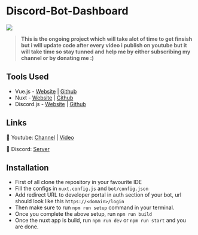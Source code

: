 # Discord-Bot-Dashboard
![](https://cdn.discordapp.com/attachments/591157769181069332/810188034300706817/20210213_220553.jpg)
> **This is the ongoing project which will take alot of time to get finsish but i will update code after every video i publish on youtube but it will take time so stay tunned and help me by either subscribing my channel or by donating me :)**


## Tools Used
- Vue.js -  [Website](https://vuejs.org/) | [Github](https://github.com/vuejs/vue)
- Nuxt - [Website](https://nuxtjs.org/) | [Github](https://github.com/nuxt/nuxt.js)
- Discord.js - [Website](https://discord.js.org/#/) | [Github](https://github.com/discordjs/discord.js)


## Links
🔮 Youtube: [Channel](https://www.youtube.com/channel/UClAFgotVhZ1DGvN57EMY7fA) | [Video](s)

🌸 Discord: [Server](https://withwin.in/dbd)


## Installation

 - First of all clone the repository in your favourite IDE
 - Fill the configs in `nuxt.config.js` and `bot/config.json`
 - Add redirect URL to developer portal in auth section of your bot, url should look like this `https://<domain>/login`
 - Then make sure to run `npm run setup` command in your terminal.
 - Once you complete the above setup, run `npm run build`
 - Once the nuxt app is build, run `npm run dev` or `npm run start` and you are done.
